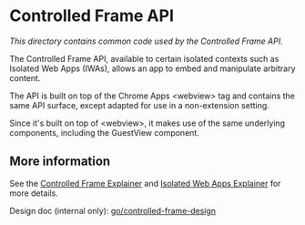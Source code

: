 # Controlled Frame API

*This directory contains common code used by the Controlled Frame API.*

The Controlled Frame API, available to certain isolated contexts such as
Isolated Web Apps (IWAs), allows an app to embed and manipulate arbitrary
content.

The API is built on top of the Chrome Apps &lt;webview&gt; tag and contains
the same API surface, except adapted for use in a non-extension setting.

Since it's built on top of &lt;webview&gt;, it makes use of the same underlying
components, including the GuestView component.

## More information

See the [Controlled Frame Explainer](https://github.com/WICG/controlled-frame)
and [Isolated Web Apps Explainer](https://github.com/WICG/isolated-web-apps/blob/main/README.md)
for more details.

Design doc (internal only): [go/controlled-frame-design](go/controlled-frame-design)
